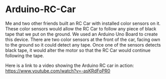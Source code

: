 # Arduino-RC-Car
Me and two other friends built an RC Car with installed color sensors on it. These color sensors would allow the RC Car to follow any piece of black tape that we put on the ground. We used an Arduino  Uno Board to create this device. There are two color sensors at the front of the car, facing own to the ground so it could detect any tape. Once one of the sensors detects black tape, it would alter the motor so that the RC Car would continue following the tape. <br />

Here is a link to a video showing the Arduino RC car in action: https://www.youtube.com/watch?v=-asKRdFoPR0
